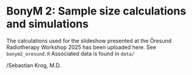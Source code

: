 # BonyM 2: Sample size calculations and simulations
The calculations used for the slideshow presented at the Öresund Radiotherapy Workshop 2025 has been uploaded here.
See `bonym2_oresund.R`
Associated data is found in `data/`

/Sebastian Krog, M.D.
